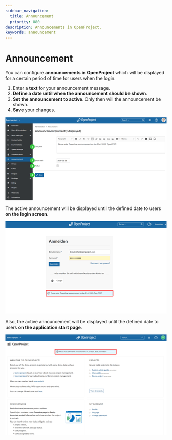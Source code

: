 ```yaml
---
sidebar_navigation:
  title: Announcement
  priority: 880
description: Announcements in OpenProject.
keywords: announcement
---
```

# Announcement

You can configure **announcements in OpenProject** which will be displayed for a certain period of time for users when the login.

1. Enter a **text** for your announcement message.
2. **Define a date until when the announcement should be shown**.
3. **Set the announcement to active**. Only then will the announcement be shown.
4. **Save** your changes.

![Sys-admin-announcement](Sys-admin-announcement-1579796618282.png)

The active announcement will be displayed until the defined date to users **on the login screen**.

![Sys-admin-downtime-announcement](Sys-admin-downtime-announcement.png)

Also, the active announcement will be displayed until the defined date to users **on the application start page**.

![Sys-admin-announcement-start-page](Sys-admin-announcement-start-page.png)
